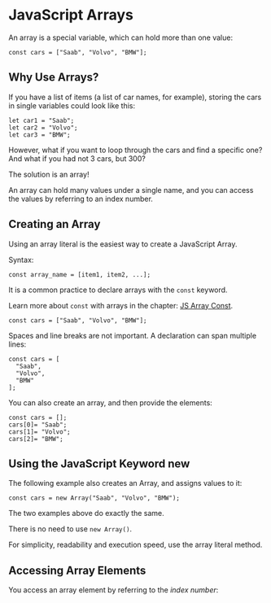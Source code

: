 # JavaScript Arrays

An array is a special variable, which can hold more than one value:

```
const cars = ["Saab", "Volvo", "BMW"];
```

## Why Use Arrays?

If you have a list of items (a list of car names, for example), storing the cars in single variables could look like this:

```
let car1 = "Saab";
let car2 = "Volvo";
let car3 = "BMW"; 
```

However, what if you want to loop through the cars and find a specific one? And what if you had not 3 cars, but 300?

The solution is an array!

An array can hold many values under a single name, and you can access the values by referring to an index number.

## Creating an Array

Using an array literal is the easiest way to create a JavaScript Array.

Syntax: 

```
const array_name = [item1, item2, ...];     
```

It is a common practice to declare arrays with the `const` keyword.

Learn more about `const` with arrays in the chapter: [JS Array Const](https://www.w3schools.com/js/js_array_const.asp).

```const cars = ["Saab", "Volvo", "BMW"];```

Spaces and line breaks are not important. A declaration can span multiple lines:

```
const cars = [
  "Saab",
  "Volvo",
  "BMW"
]; 
```

You can also create an array, and then provide the elements:

```
const cars = [];
cars[0]= "Saab";
cars[1]= "Volvo";
cars[2]= "BMW";
```

## Using the JavaScript Keyword new

The following example also creates an Array, and assigns values to it:

```const cars = new Array("Saab", "Volvo", "BMW");```

The two examples above do exactly the same.

There is no need to use `new Array()`.

For simplicity, readability and execution speed, use the array literal method.

## Accessing Array Elements

You access an array element by referring to the *index number*: